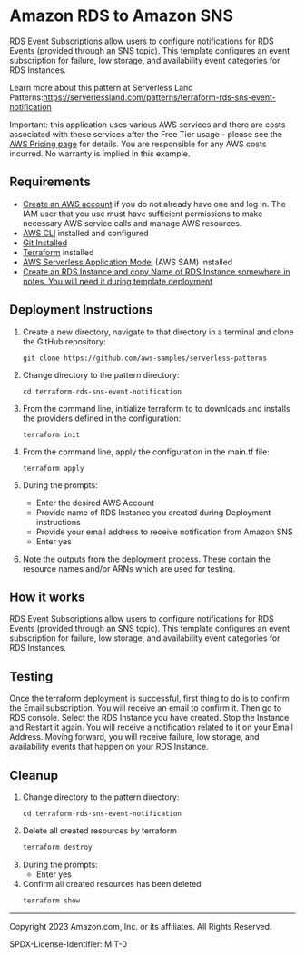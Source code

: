 # Amazon RDS to Amazon SNS

RDS Event Subscriptions allow users to configure notifications for RDS Events (provided through an SNS topic). This template configures an event subscription for failure, low storage, and availability event categories for RDS Instances.

Learn more about this pattern at Serverless Land Patterns:https://serverlessland.com/patterns/terraform-rds-sns-event-notification

Important: this application uses various AWS services and there are costs associated with these services after the Free Tier usage - please see the [AWS Pricing page](https://aws.amazon.com/pricing/) for details. You are responsible for any AWS costs incurred. No warranty is implied in this example.

## Requirements

- [Create an AWS account](https://portal.aws.amazon.com/gp/aws/developer/registration/index.html) if you do not already have one and log in. The IAM user that you use must have sufficient permissions to make necessary AWS service calls and manage AWS resources.
- [AWS CLI](https://docs.aws.amazon.com/cli/latest/userguide/install-cliv2.html) installed and configured
- [Git Installed](https://git-scm.com/book/en/v2/Getting-Started-Installing-Git)
- [Terraform](https://learn.hashicorp.com/tutorials/terraform/install-cli?in=terraform/aws-get-started) installed
- [AWS Serverless Application Model](https://docs.aws.amazon.com/serverless-application-model/latest/developerguide/serverless-sam-cli-install.html) (AWS SAM) installed
- [Create an RDS Instance and copy Name of RDS Instance somewhere in notes. You will need it during template deployment](https://docs.aws.amazon.com/AmazonRDS/latest/UserGuide/USER_CreateDBInstance.html#USER_CreateDBInstance.Creating)

## Deployment Instructions

1. Create a new directory, navigate to that directory in a terminal and clone the GitHub repository:
   ```
   git clone https://github.com/aws-samples/serverless-patterns
   ```
1. Change directory to the pattern directory:
   ```
   cd terraform-rds-sns-event-notification
   ```
1. From the command line, initialize terraform to  to downloads and installs the providers defined in the configuration:
    ```
    terraform init
    ```
1. From the command line, apply the configuration in the main.tf file:
    ```
    terraform apply
    ```
1. During the prompts:

   - Enter the desired AWS Account
   - Provide name of RDS Instance you created during Deployment instructions
   - Provide your email address to receive notification from Amazon SNS
   - Enter yes
  
1. Note the outputs from the deployment process. These contain the resource names and/or ARNs which are used for testing.

## How it works

RDS Event Subscriptions allow users to configure notifications for RDS Events (provided through an SNS topic). This template configures an event subscription for failure, low storage, and availability event categories for RDS Instances.

## Testing

Once the terraform deployment is successful, first thing to do is to confirm the Email subscription. You will receive an email to confirm it. Then go to RDS console. Select the RDS Instance you have created. Stop the Instance and Restart it again. You will receive a notification related to it on your Email Address. Moving forward, you will receive failure, low storage, and availability events that happen on your RDS Instance.

## Cleanup

1. Change directory to the pattern directory:
    ```
    cd terraform-rds-sns-event-notification
    ```
1. Delete all created resources by terraform
    ```bash
    terraform destroy
    ```
1. During the prompts:
    * Enter yes
1. Confirm all created resources has been deleted
    ```bash
    terraform show
    ```

---

Copyright 2023 Amazon.com, Inc. or its affiliates. All Rights Reserved.

SPDX-License-Identifier: MIT-0